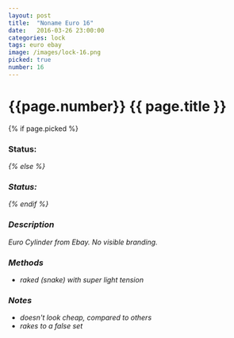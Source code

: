 ```yaml
---
layout: post
title:  "Noname Euro 16"
date:   2016-03-26 23:00:00
categories: lock
tags: euro ebay
image: /images/lock-16.png
picked: true
number: 16
---
```


# {{page.number}} {{ page.title }}

{% if page.picked %}
### Status: <i class="fa fa-unlock"/>
{% else %}
### Status: <i class="fa fa-lock"/>
{% endif %}

### Description

Euro Cylinder from Ebay. No visible branding.

### Methods

- raked (snake) with super light tension

### Notes

- doesn't look cheap, compared to others
- rakes to a false set
